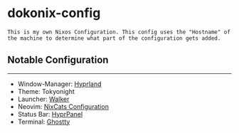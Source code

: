 # dokonix-config
    This is my own Nixos Configuration. This config uses the "Hostname" of the machine to determine what part of the configuration gets added.

##  Notable Configuration
---
- Window-Manager:  [Hyprland](https://github.com/hyprwm/Hyprland)
- Theme: Tokyonight
- Launcher:   [Walker](https://github.com/abenz1267/walker)
- Neovim: [NixCats Configuration](https://github.com/dokokitsune/nixcats-config)
- Status Bar: [HyprPanel](https://github.com/Jas-SinghFSU/HyprPanel)
- Terminal: [Ghostty]("https://github.com/ghostty-org/ghostty")
